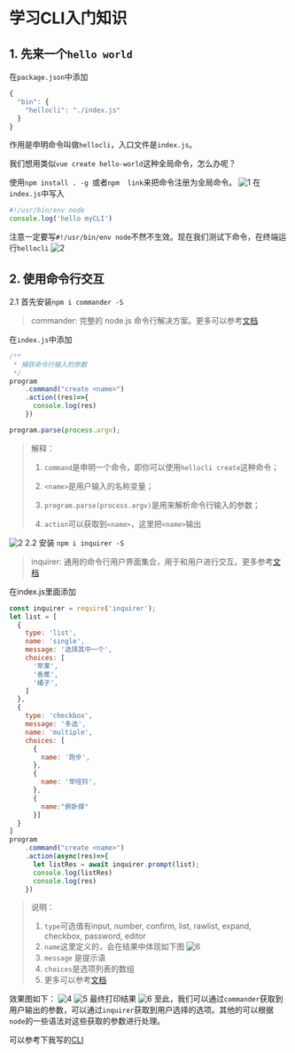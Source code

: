 # 学习CLI入门知识
## 1. 先来一个`hello world`
在`package.json`中添加 
```javascript
{
  "bin": {
    "hellocli": "./index.js" 
  }
}
```
作用是申明命令叫做`hellocli`，入口文件是`index.js`。 

我们想用类似`vue create hello-world`这种全局命令，怎么办呢？ 

使用`npm install . -g `或者`npm  link`来把命令注册为全局命令。
![1](/Users/pro/Pictures/cli/1.jpg)
在`index.js`中写入
```javascript
#!/usr/bin/env node
console.log('hello myCLI')
```
注意一定要写`#!/usr/bin/env node`不然不生效。现在我们测试下命令，在终端运行`hellocli`
![2](/Users/pro/Pictures/cli/2.jpg) 
## 2. 使用命令行交互
2.1 首先安装`npm i commander -S`
> commander: 完整的 node.js 命令行解决方案。更多可以参考[文档](https://github.com/tj/commander.js/blob/master/Readme_zh-CN.md)
 
在`index.js`中添加
```javascript
/**
 * 捕获命令行输入的参数
 */
program
    .command("create <name>")
    .action((res)=>{
      console.log(res)
    })

program.parse(process.argv);
```
> 解释：
> 1. `command`是申明一个命令，即你可以使用`hellocli create`这种命令；
> 
> 2. `<name>`是用户输入的名称变量；
> 
> 3. `program.parse(process.argv)`是用来解析命令行输入的参数；
> 
> 4. `action`可以获取到`<name>`，这里把`<name>`输出

![2](/Users/pro/Pictures/cli/3.jpg) 
2.2 安装 `npm i inquirer -S` 
> inquirer: 通用的命令行用户界面集合，用于和用户进行交互。更多参考[文档](https://github.com/SBoudrias/Inquirer.js) 

在index.js里面添加
```javascript
const inquirer = require('inquirer');
let list = [
  {
    type: 'list',
    name: 'single',
    message: '选择其中一个',
    choices: [
      '苹果',
      '香蕉',
      '橘子',
    ]
  },
  {
    type: 'checkbox',
    message: '多选',
    name: 'multiple',
    choices: [
      {
        name: '跑步',
      },
      {
        name: '举哑铃',
      },
      {
        name:"俯卧撑"
      }]
  }
]
program
    .command("create <name>")
    .action(async(res)=>{
      let listRes = await inquirer.prompt(list);
      console.log(listRes)
      console.log(res)
    })
```
> 说明：
> 1. `type`可选值有input, number, confirm, list, rawlist, expand, checkbox, password, editor
> 2. `name`这里定义的，会在结果中体现如下图 ![6](/Users/pro/Pictures/cli/6.jpg) 
> 3. `message` 是提示语
> 4. `choices`是选项列表的数组
> 5. 更多可以参考[文档](https://github.com/SBoudrias/Inquirer.js)  

效果图如下：
![4](/Users/pro/Pictures/cli/4.jpg)
![5](/Users/pro/Pictures/cli/5.jpg)
最终打印结果
![6](/Users/pro/Pictures/cli/6.jpg)
至此，我们可以通过`commander`获取到用户输出的参数，可以通过`inquirer`获取到用户选择的选项。其他的可以根据`node`的一些语法对这些获取的参数进行处理。

可以参考下我写的[CLI](https://www.npmjs.com/package/cmq_cli)

